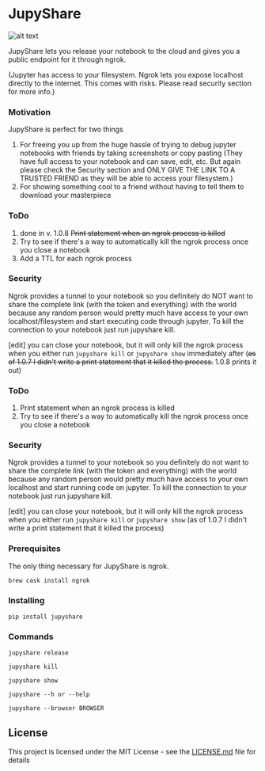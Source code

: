 # JupyShare
![alt text](https://preview.ibb.co/mkuu9a/MV_wczu_ZTNOLzb_K5_J4_Vf_NQ.png)

JupyShare lets you release your notebook to the cloud and gives you a public endpoint for it through ngrok.

(Jupyter has access to your filesystem. Ngrok lets you expose localhost directly to the internet. This comes with risks. Please read security section for more info.)

### Motivation
JupyShare is perfect for two things
1.  For freeing you up from the huge hassle of trying to debug jupyter notebooks with friends by taking screenshots or copy pasting (They have full access to your notebook and can save, edit, etc. But again please check the Security section and ONLY GIVE THE LINK TO A TRUSTED FRIEND as they will be able to access your filesystem.)
2.  For showing something cool to a friend without having to tell them to download your masterpiece

### ToDo
1.  done in v. 1.0.8 ~~Print statement when an ngrok process is killed~~
2.  Try to see if there's a way to automatically kill the ngrok process once you close a notebook
3.  Add a TTL for each ngrok process

### Security
Ngrok provides a tunnel to your notebook so you definitely do NOT want to share the complete link (with the token and everything) with the world because any random person would pretty much have access to your own localhost/filesystem and start executing code through jupyter. To kill the connection to your notebook just run jupyshare kill.

[edit] you can close your notebook, but it will only kill the ngrok process when you either run `jupyshare kill` or `jupyshare show` immediately after (~~as of 1.0.7 I didn't write a print statement that it killed the process.~~ 1.0.8 prints it out)

### ToDo
1.  Print statement when an ngrok process is killed
2.  Try to see if there's a way to automatically kill the ngrok process once you close a notebook

### Security
Ngrok provides a tunnel to your notebook so you definitely do not want to share the complete link (with the token and everything) with the world because any random person would pretty much have access to your own localhost and start running code on jupyter. To kill the connection to your notebook just run jupyshare kill.

[edit] you can close your notebook, but it will only kill the ngrok process when you either run `jupyshare kill` or `jupyshare show` (as of 1.0.7 I didn't write a print statement that it killed the process)

### Prerequisites

The only thing necessary for JupyShare is ngrok.

```
brew cask install ngrok
```

### Installing

```
pip install jupyshare
```

### Commands

```
jupyshare release

jupyshare kill

jupyshare show

jupyshare --h or --help

jupyshare --browser BROWSER
```

## License

This project is licensed under the MIT License - see the [LICENSE.md](LICENSE.md) file for details



